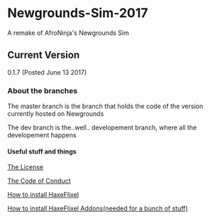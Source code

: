 # Newgrounds-Sim-2017 
A remake of AfroNinja's Newgrounds Sim
## Current Version
0.1.7 (Posted June 13 2017)


### About the branches
The master branch is the branch that holds the code of the version currently hosted on Newgrounds

The dev branch is the..well.. developement branch, where all the developement happens

#### Useful stuff and things

[The License](/License.md)

[The Code of Conduct](/CODE_OF_CONDUCT.md)

[How to install HaxeFlixel](http://haxeflixel.com/documentation/getting-started/)

[How to install HaxeFlixel Addons(needed for a bunch of stuff)](http://haxeflixel.com/documentation/flixel-addons/)
